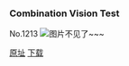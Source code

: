 ### Combination Vision Test
No.1213
![图片不见了~~~](https://imgs.xkcd.com/comics/combination_vision_test.png)

[原址](https://xkcd.com//1213) [下载](https://imgs.xkcd.com/comics/combination_vision_test.png)

